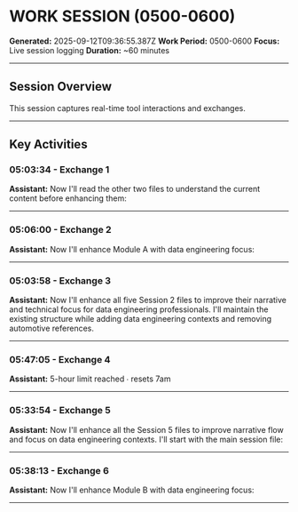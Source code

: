 # WORK SESSION (0500-0600)

**Generated:** 2025-09-12T09:36:55.387Z
**Work Period:** 0500-0600
**Focus:** Live session logging
**Duration:** ~60 minutes

---

## Session Overview

This session captures real-time tool interactions and exchanges.

---

## Key Activities

### 05:03:34 - Exchange 1

**Assistant:** Now I'll read the other two files to understand the current content before enhancing them:

---

### 05:06:00 - Exchange 2

**Assistant:** Now I'll enhance Module A with data engineering focus:

---

### 05:03:58 - Exchange 3

**Assistant:** Now I'll enhance all five Session 2 files to improve their narrative and technical focus for data engineering professionals. I'll maintain the existing structure while adding data engineering contexts and removing automotive references.

---

### 05:47:05 - Exchange 4

**Assistant:** 5-hour limit reached ∙ resets 7am

---

### 05:33:54 - Exchange 5

**Assistant:** Now I'll enhance all the Session 5 files to improve narrative flow and focus on data engineering contexts. I'll start with the main session file:

---

### 05:38:13 - Exchange 6

**Assistant:** Now I'll enhance Module B with data engineering focus:

---

